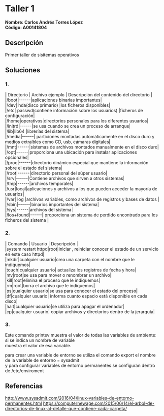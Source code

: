 # Taller 1

**Nombre: Carlos Andrés Torres López**  
**Código: A00141804**  

## Descripción  

Primer taller de sisitemas operativos 

## Soluciones  

### 1.  
| Directorio   | Archivo ejemplo | Descripción del contenido del directorio  |  
|/boot|------|aplicaciones binarias importantes|  
|/dev| hda(disco primario) |los ficheros disponibles|  
|/etc| passwd(contiene información sobre los usuarios) |ficheros de configuración|  
|/home|operativos|directorios personales para los diferentes usuarios|  
|/initrd|------|se usa cuando se crea un proceso de arranque|  
|/lib|lib64 |librerías del sistema|  
|/media|------| particiones montadas automáticamente en el disco duro y medios extraíbles como CD, usb, cámaras digitales|  
|/mnt|------|sistemas de archivos montados manualmente en el disco duro|  
|/opt|------|proporciona una ubicación para instalar aplicaciones opcionales|  
|/proc|------|directorio dinámico especial que mantiene la información sobre el estado del sistema|  
|/root|------|directorio personal del súper usuario|  
|/srv|------|Contiene archivos que sirven a otros sistemas|   
|/tmp|------|archivos temporales|  
|/usr|local|aplicaciones y archivos a los que pueden acceder la mayoría de usuarios|  
|/var| log  |archivos variables, como archivos de registros y bases de datos |  
|/sbin|------|binarios importantes del sistema|  
|/sys|------|archivos del sistema|  
|/los+found|------| proporciona un sistema de perdido encontrado para los ficheros del sistema |  

### 2.  
| Comando   | Usuario | Descripción   |  
|system restart httpd|root|iniciar , reiniciar  conocer el estado de un servicio en este caso httpd|  
|mkdir|cualquier usuario|crea una carpeta con el nombre que le indiquemos|  
|touch|cualquier usuario| actualiza los registros de fecha y hora|  
|mv|root|se usa para mover o renombrar un archivo|  
|kill|root|elimina el proceso que le indiquemos|  
|rm|root|borra el archivo que le indiquemos|  
|ps|cualquier usuario|se usa para conocer el estado del proceso|  
|df|cualquier usuario| informa cuanto espacio está disponible en cada disco|  
|halt|cualquier usuario|se utiliza para apagar el ordenador|  
|cp|cualquier usuario| copiar archivos y directorios dentro de la jerarquía|  

### 3.  
Este comando printev muestra el valor de todas las variables de ambiente: si se indica un nombre de variable  
muestra el valor de esa variable.  

para crear una variable de entorno se utiliza el comando export el nombre de la variable de entorno = sysadmit  
y para configurar variables de entorno permanentes se configuran dentro de /etc/enviroment


 


## Referencias

http://www.sysadmit.com/2016/04/linux-variables-de-entorno-permanentes.html
https://computernewage.com/2015/06/14/el-arbol-de-directorios-de-linux-al-detalle-que-contiene-cada-carpeta/



